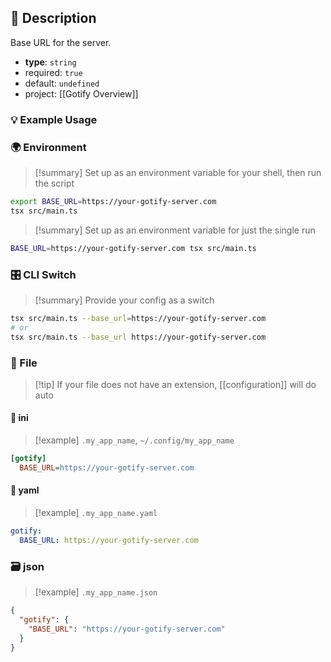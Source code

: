 ## 📜 Description

Base URL for the server.

- **type**: `string`
- required: `true`
- default: `undefined`
- project: [[Gotify Overview]]

### 💡 Example Usage

### 🌍 Environment

> [!summary] Set up as an environment variable for your shell, then run the script
```bash
export BASE_URL=https://your-gotify-server.com
tsx src/main.ts
```
> [!summary] Set up as an environment variable for just the single run

```bash
BASE_URL=https://your-gotify-server.com tsx src/main.ts
```

### 🎛️ CLI Switch

> [!summary] Provide your config as a switch
```bash
tsx src/main.ts --base_url=https://your-gotify-server.com
# or
tsx src/main.ts --base_url https://your-gotify-server.com
```

### 📁 File
> [!tip] If your file does not have an extension, [[configuration]] will do auto
#### 📘 ini

> [!example] 
> `.my_app_name`, `~/.config/my_app_name`

```ini
[gotify]
  BASE_URL=https://your-gotify-server.com
```
#### 📄 yaml

> [!example]
> `.my_app_name.yaml`

```yaml
gotify:
  BASE_URL: https://your-gotify-server.com
```
### 🗃️ json

> [!example]
> `.my_app_name.json`

```json
{
  "gotify": {
    "BASE_URL": "https://your-gotify-server.com"
  }
}
```